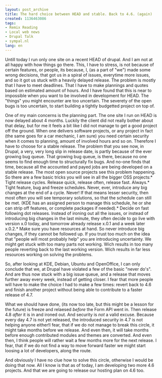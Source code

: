 ```yaml
---
layout: post_archive
title: The hard choice between HEAD and stable. Back to 4.6. (again)
created: 1136463086
tags:
- Remix Reading
- Local web news
- Drupal Talk
- sympal.nl
lang: en
---
```

Untill today I run only one site on a recent HEAD of drupal. And I am not at all happy with how things go there. This, I have to stress, is not because of certain features, or people, its because, I, (as a part of "we") made some wrong decisions, that got us in a spiral of issues, everytime more issues, and so it got us stuck with a heavily delayed release. The problem is mostly that I have to meet deadlines. That I have to make plannings and quotes based on estimated amount of hours. And I have found that this is near to impossible when you want to be involved in development for HEAD. The "things" you might encounter are too uncertain. The severety of the open bugs is too uncertain, to start building a tightly budgetted project on top of.

One of my main concerns is the planning part. The one site I run on HEAD is now delayed about 4 months. Luckily the client did not really bother about that delay, but for me it feels a bit like I did not manage to get a good project off the ground. When one delivers software projects, or any project in fact (the same goes for a car mechanic, I am sure) you need certain security when it comes to planning, amount of involved hours and so on. Therefore I have to choose for a stable release. The problem that you see now, in Drupal, a very, very long slip in release date, is partly because of the ever growing bug queue. That growing bug queue, is there, because no one seems to find enough time to structurally fix bugs. And no-one finds that time, because all the accounted and payed jobs are being developed on a stable release. The most open source projects see this problem happening. So there are a few basic tricks you will see in all the bigger OSS projects:* Tight release cycles. Release quick, release often, release fast. Always.* Tight feature, bug and freeze schedules. Never, ever, introduce any big changes at the end of a cycle. Never! If that means lesser security, then most often you will see temporary solutions, so that the schedule can still be met. (KDE has an assigned person to manage this schedule, he or she can strip off features, or complete packages if needed).* Decide on fast following dot releases. Instead of ironing out all the issues, or instead of introducing big changes in the last minute, they often decide to go live with version x.0 today, and tomorrow already release x.0.1 and a week later x.0.2.* Make sure you have resources at hand. So never introduce big changes, if they cannot be followed up. If you trust too much on the idea that "people will most probably help" you are introducing uncertainty. We might get stuck with too many parts not working. Wich results in too many people reverting back to the last working version. Wich results in far less resources working on solving the problems.

So, after looking at KDE, Debian, Ubuntu and OpenOffice, I can only conclude that we, at Drupal have violated a few of the basic "never do's". And are thus now stuck with a big issue queue, and a release that moves further away every week, instead of getting closer. I fear that more people will have to make the choice I had to make a few times: revert back to 4.6 and finish another project without being able to contribute to a faster release of 4.7.

What we should have done, (its now too late, but this might be a lesson for the future) is freeze and relaesed *before* the Form API went in. Then release 4.8 *after* it is in and ironed out. And security is *not* a valid excuse. Because every day 4.7 is not yet released, the introduced security in 4.7 is not helping anyone either!I fear, that if we do not manage to break this circle, it might take months before we release. And even then, it will take months before enough contributed modules and themes are converted. And even then, I think people will rather wait a few months more for the next release. I fear, that if we do not find a way to move forward faster we might start loosing a lot of developers, along the route.

And obviously I have no clue how to solve this circle, otherwise I would be doing that now. All I know is that as of today, I am developing two more 4.6 projects. And that we are going to release our hosting plan on 4.6 too. 
